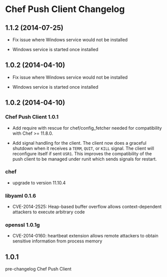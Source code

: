 # Chef Push Client Changelog

## 1.1.2 (2014-07-25)

* Fix issue where Windows service would not be installed

* Windows service is started once installed

## 1.0.2 (2014-04-10)

* Fix issue where Windows service would not be installed

* Windows service is started once installed

## 1.0.2 (2014-04-10)

### Chef Push Client 1.0.1

* Add require with rescue for chef/config_fetcher needed for compatibility with
  Chef >= 11.8.0.

* Add signal handling for the client. The client now does a graceful
  shutdown when it receives a `TERM`, `QUIT`, or `KILL` signal. The
  client will reconfigure itself if sent `USR1`. This improves the
  compatibility of the push client to be managed under runit which
  sends signals for restart.

### chef
* upgrade to version 11.10.4

### libyaml 0.1.6

* CVE-2014-2525: Heap-based buffer overflow allows context-dependent
  attackers to execute arbitrary code

### openssl 1.0.1g

* CVE-2014-0160: heartbeat extension allows remote attackers to obtain
  sensitive information from process memory


## 1.0.1

pre-changelog Chef Push Client
